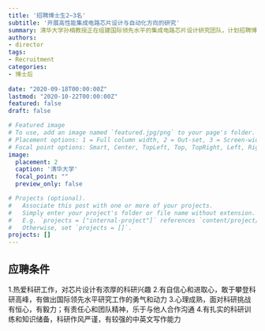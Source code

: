 ```yaml
---
title: '招聘博士生2~3名'
subtitle: '开展高性能集成电路芯片设计与自动化方向的研究'
summary: 清华大学孙楠教授正在组建国际领先水平的集成电路芯片设计研究团队，计划招聘博士生2~3名，开展高性能集成电路芯片设计与自动化方向的研究。
authors:
- director
tags:
- Recruitment
categories:
- 博士后
  
date: "2020-09-18T00:00:00Z"
lastmod: "2020-10-22T00:00:00Z"
featured: false
draft: false

# Featured image
# To use, add an image named `featured.jpg/png` to your page's folder.
# Placement options: 1 = Full column width, 2 = Out-set, 3 = Screen-width
# Focal point options: Smart, Center, TopLeft, Top, TopRight, Left, Right, BottomLeft, Bottom, BottomRight
image:
  placement: 2
  caption: '清华大学'
  focal_point: ""
  preview_only: false

# Projects (optional).
#   Associate this post with one or more of your projects.
#   Simply enter your project's folder or file name without extension.
#   E.g. `projects = ["internal-project"]` references `content/project/deep-learning/index.md`.
#   Otherwise, set `projects = []`.
projects: []
---
```

## 应聘条件



1.热爱科研工作，对芯片设计有浓厚的科研兴趣
2.有自信心和进取心，敢于攀登科研高峰，有做出国际领先水平研究工作的勇气和动力
3.心理成熟，面对科研挑战有恒心，有毅力；有责任心和团队精神，乐于与他人合作沟通
4.有扎实的科研训练和知识储备，科研作风严谨，有较强的中英文写作能力
